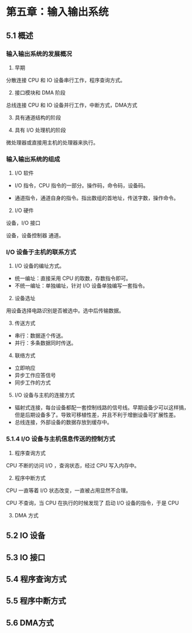 # 第五章：输入输出系统

## 5.1 概述

### 输入输出系统的发展概况

1. 早期

分散连接
CPU 和 IO 设备串行工作，程序查询方式。

2. 接口模块和 DMA 阶段

总线连接
CPU 和 IO 设备并行工作，中断方式，DMA方式

3. 具有通道结构的阶段

4. 具有 I/O 处理机的阶段

微处理器或直接用主机的处理器来执行。

### 输入输出系统的组成

1. I/O 软件

* I/O 指令，CPU 指令的一部分。操作码，命令码，设备码。

* 通道指令，通道自身的指令。指出数组的首地址，传送字数，操作命令。

2. I/O 硬件

设备，I/O 接口

设备，设备控制器  通道。

### I/O 设备于主机的联系方式

1. I/O 设备的编址方式。

* 统一编址：直接采用 CPU 的取数，存数指令即可。
* 不统一编址：单独编址，针对 I/O 设备单独编写一套指令。

2. 设备选址

用设备选择电路识别是否被选中。选中后传输数据。

3. 传送方式

* 串行：数据逐个传送。
* 并行：多条数据同时传送。

4. 联络方式

* 立即响应
* 异步工作应答信号
* 同步工作的方式    

5. I/O 设备与主机的连接方式

* 辐射式连接，每台设备都配一套控制线路的信号线。早期设备少可以这样搞，但是后期设备多了。导致可移植性差，并且不利于增删设备可扩展性差。
* 总线连接，外部设备的数据存放到缓存中。


### 5.1.4 I/O 设备与主机信息传送的控制方式

1. 程序查询方式

CPU 不断的访问 I/O ，查询状态，经过 CPU 写入内存中。

2. 程序中断方式

CPU 一直等着 I/O 状态改变，一直被占用显然不合理。

CPU 不查询，当 CPU 在执行的时候发现了 启动 I/O 设备的指令，于是 CPU 



3. DMA 方式

## 5.2 IO 设备

## 5.3 IO 接口

## 5.4 程序查询方式

## 5.5 程序中断方式

## 5.6 DMA方式

